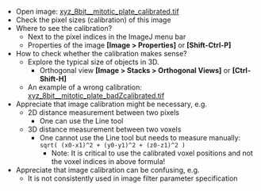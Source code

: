 * Open image:  [xyz_8bit__mitotic_plate_calibrated.tif](https://github.com/NEUBIAS/training-resources/raw/master/image_data/xyz_8bit__mitotic_plate_calibrated.tif)
* Check the pixel sizes (calibration) of this image
* Where to see the calibration?
  * Next to the pixel indices in the ImageJ menu bar
  * Properties of the image **[Image > Properties]** or **[Shift-Ctrl-P]**
* How to check whether the calibration makes sense?
  * Explore the typical size of objects in 3D. 
     * Orthogonal view **[Image > Stacks > Orthogonal Views]** or **[Ctrl-Shift-H]**
  * An example of a wrong calibration: [xyz_8bit__mitotic_plate_badZcalibrated.tif](https://github.com/NEUBIAS/training-resources/raw/master/image_data/xyz_8bit__mitotic_plate_badZcalibrated.tif)
* Appreciate that image calibration might be necessary, e.g.
  * 2D distance measurement between two pixels
    * One can use the Line tool
  * 3D distance measurement between two voxels
    * One cannot use the Line tool but needs to measure manually: `sqrt( (x0-x1)^2 + (y0-y1)^2 + (z0-z1)^2 )`
      * Note: It is critical to use the calibrated voxel positions and not the voxel indices in above formula!
* Appreciate that image calibration can be confusing, e.g.
  * It is not consistently used in image filter parameter specification
